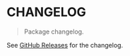 # CHANGELOG

> Package changelog.

See [GitHub Releases](https://github.com/stdlib-js/stats-incr-pcorrdist/releases) for the changelog.